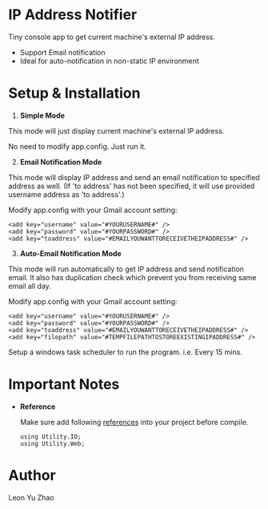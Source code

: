 IP Address Notifier
===================

Tiny console app to get current machine's external IP address.
* Support Email notification
* Ideal for auto-notification in non-static IP environment

Setup & Installation
====================

1. **Simple Mode**
  
  This mode will just display current machine's external IP address.

  No need to modify app.config. Just run it. 

2. **Email Notification Mode**

  This mode will display IP address and send an email notification to specified address as well. (If 'to address' has not been specified, it will use provided username address as 'to address'.)
  
  Modify app.config with your Gmail account setting:
  
  ```
  <add key="username" value="#YOURUSERNAME#" />
  <add key="password" value="#YOURPASSWORD#" />
  <add key="toaddress" value="#EMAILYOUWANTTORECEIVETHEIPADDRESS#" />
  ```

3. **Auto-Email Notification Mode**

  This mode will run automatically to get IP address and send notification email. It also has duplication check which prevent you from receiving same email all day.
  
  Modify app.config with your Gmail account setting:
  
  ```
  <add key="username" value="#YOURUSERNAME#" />
  <add key="password" value="#YOURPASSWORD#" />
  <add key="toaddress" value="#EMAILYOUWANTTORECEIVETHEIPADDRESS#" />
  <add key="filepath" value="#TEMPFILEPATHTOSTOREEXISTINGIPADDRESS#" />
  ```

  Setup a windows task scheduler to run the program. i.e. Every 15 mins. 
  
Important Notes
===============

* **Reference**

  Make sure add following <a href="https://github.com/leonyuzhao/Utility-CodeSnippet-" target="_blank">references</a> into your project before compile.
  
  ```
  using Utility.IO;
  using Utility.Web;
  ```

Author
======
Leon Yu Zhao
